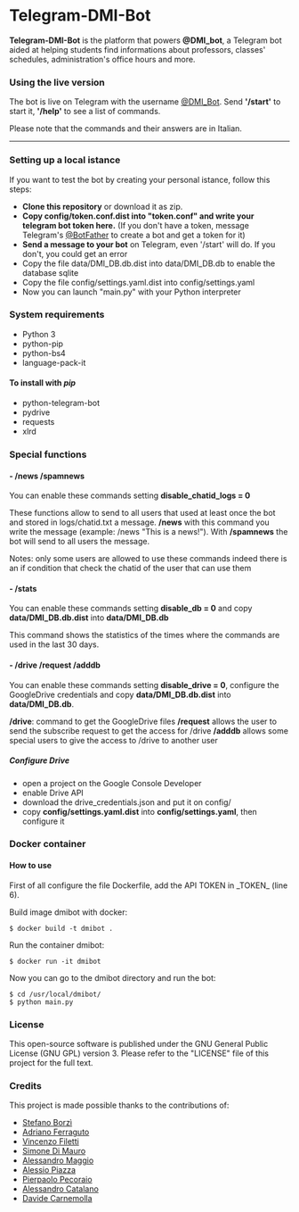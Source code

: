 # Telegram-DMI-Bot

**Telegram-DMI-Bot** is the platform that powers **@DMI_bot**, a Telegram bot aided at helping students find informations about professors, classes' schedules, administration's office hours and more.

### Using the live version
The bot is live on Telegram with the username [@DMI_Bot](https://telegram.me/DMI_Bot).
Send **'/start'** to start it, **'/help'** to see a list of commands.

Please note that the commands and their answers are in Italian.

---

### Setting up a local istance
If you want to test the bot by creating your personal istance, follow this steps:
* **Clone this repository** or download it as zip.
* **Copy config/token.conf.dist into "token.conf" and write your telegram bot token here.** (If you don't have a token, message Telegram's [@BotFather](http://telegram.me/Botfather) to create a bot and get a token for it)
* **Send a message to your bot** on Telegram, even '/start' will do. If you don't, you could get an error
* Copy the file data/DMI_DB.db.dist into data/DMI_DB.db to enable the database sqlite
* Copy the file config/settings.yaml.dist into config/settings.yaml
* Now you can launch "main.py" with your Python interpreter

### System requirements

- Python 3
- python-pip
- python-bs4
- language-pack-it

#### To install with *pip*

- python-telegram-bot
- pydrive
- requests
- xlrd

### Special functions

#### - /news /spamnews

You can enable these commands setting **disable_chatid_logs = 0**

These functions allow to send to all users that used at least once the bot and stored in logs/chatid.txt a message.
**/news** with this command you write the message (example: /news "This is a news!").
With **/spamnews** the bot will send to all users the message.

Notes: only some users are allowed to use these commands indeed there is an if condition that check the chatid of the user that can use them

#### - /stats
You can enable these commands setting **disable_db = 0** and copy **data/DMI_DB.db.dist** into **data/DMI_DB.db**

This command shows the statistics of the times where the commands are used in the last 30 days.

#### - /drive /request /adddb
You can enable these commands setting **disable_drive = 0**, configure the GoogleDrive credentials and copy **data/DMI_DB.db.dist** into **data/DMI_DB.db**.

**/drive**: command to get the GoogleDrive files
**/request** allows the user to send the subscribe request to get the access for /drive
**/adddb** allows some special users to give the access to /drive to another user

##### **Configure Drive**
- open a project on the Google Console Developer
- enable Drive API
- download the drive_credentials.json and put it on config/
- copy **config/settings.yaml.dist** into **config/settings.yaml**, then configure it

### Docker container

#### How to use

First of all configure the file Dockerfile, add the API TOKEN in \_TOKEN\_ (line 6).

Build image dmibot with docker:

```
$ docker build -t dmibot .
```

Run the container dmibot:

```
$ docker run -it dmibot
```

Now you can go to the dmibot directory and run the bot:

```
$ cd /usr/local/dmibot/
$ python main.py
```

### License
This open-source software is published under the GNU General Public License (GNU GPL) version 3. Please refer to the "LICENSE" file of this project for the full text.

### Credits
This project is made possible thanks to the contributions of:

- [Stefano Borzì](https://github.com/Helias)
- [Adriano Ferraguto](https://github.com/adrianoferraguto)
- [Vincenzo Filetti](https://github.com/veeenz)
- [Simone Di Mauro](https://github.com/simone989)
- [Alessandro Maggio](https://github.com/Tkd-alex)
- [Alessio Piazza](https://github.com/Squalex95)
- [Pierpaolo Pecoraio](https://github.com/Pierpaolo791)
- [Alessandro Catalano](https://github.com/Wornairz)
- [Davide Carnemolla](https://github.com/daxcpp)
